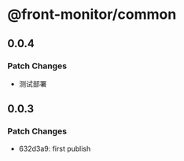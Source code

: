 # @front-monitor/common

## 0.0.4

### Patch Changes

- 测试部署

## 0.0.3

### Patch Changes

- 632d3a9: first publish
